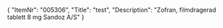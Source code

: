 {
  "ItemNr": "005306",
  "Title": "test",
  "Description": "Zofran, filmdragerad tablett 8 mg Sandoz A/S"
}